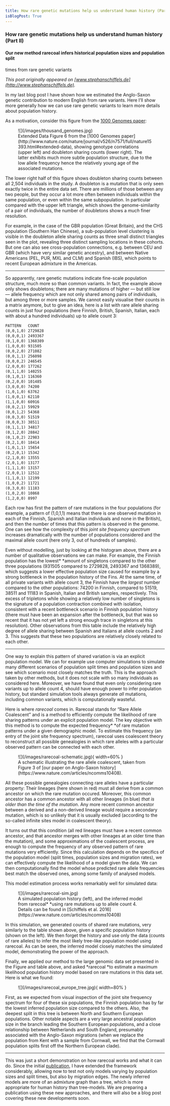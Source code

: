 ```yaml
---
title: How rare genetic mutations help us understand human history (Part II)
isBlogPost: True
---
```


### How rare genetic mutations help us understand human history (Part II)

#### Our new method rarecoal infers historical population sizes and population split
times from rare genetic variants

*This post originally appeared on
*[www.stephanschiffels.de](http://www.stephanschiffels.de)*.*

In my last blog post I have shown how we estimated the Anglo-Saxon genetic
contribution to modern English from rare variants. Here I’ll show more generally
how we can use rare genetic variants to learn more details about population
history.

As a motivation, consider this figure from the [1000 Genomes
paper](http://www.nature.com/nature/journal/v526/n7571/full/nature15393.html):

<figure>
![](/images/thousand_genomes.jpg)
<figcaption>Extended Data Figure 6 from the [1000 Genomes
paper](http://www.nature.com/nature/journal/v526/n7571/full/nature15393.html#extended-data),
showing genotype correlations (upper left) and doubleton sharing counts (lower
right). The latter exhibits much more subtle population structure, due to the
low allele frequency hence the relatively young age of the associated mutations.</figcaption>
</figure>

The lower right half of this figure shows doubleton sharing counts between all
2,504 individuals in the study. A doubleton is a mutation that is only seen
exactly twice in the entire data set. There are millions of those between any
two people, but they occur a lot more often between individuals within the same
population, or even within the same subpopulation. In particular compared with
the upper left triangle, which shows the genome-similarity of a pair of
individuals, the number of doubletons shows a *much* finer resolution.

For example, in the case of the GBR population (Great Britain), and the CHS
population (Southern Han Chinese), a sub-population level clustering is visible
in the doubleton allele sharing counts as three small distinct triangles seen in
the plot, revealing three distinct sampling locations in these cohorts. But one
can also see cross-population connections, e.g. between CEU and GBR (which have
very similar genetic ancestry), and between Native Americans (PEL, PUR, MXL and
CLM) and Spanish (IBS), which points to recent European admixture in the
Americas.

*****

So apparently, rare genetic mutations indicate fine-scale population structure,
much more so than common variants. In fact, the example above only shows
doubletons; there are many mutations of higher — but still low — allele
frequency which are not only shared among pairs of individuals, but among three
or more samples. We cannot easily visualise their counts in a matrix anymore,
but to give an idea, here is a list with rare allele sharing counts in just four
populations (here Finnish, British, Spanish, Italian, each with about a hundred
individuals) up to allele count 3:

    PATTERN   COUNT
    (0,0,1,0) 2729828
    (0,0,0,1) 2493367
    (0,1,0,0) 1368389
    (1,0,0,0) 931505
    (0,0,2,0) 271082
    (0,0,1,1) 256098
    (0,0,0,2) 246545
    (2,0,0,0) 177262
    (0,1,1,0) 140255
    (0,1,0,1) 116360
    (0,2,0,0) 101485
    (3,0,0,0) 74200
    (1,0,1,0) 63762
    (1,0,0,1) 62110
    (1,1,0,0) 60916
    (0,0,2,1) 59929
    (0,0,1,2) 54368
    (0,0,3,0) 51519
    (0,0,0,3) 38511
    (0,1,1,1) 34817
    (0,1,2,0) 28842
    (0,1,0,2) 22983
    (0,2,1,0) 18414
    (1,0,1,1) 15654
    (0,2,0,1) 15342
    (2,1,0,0) 13555
    (2,0,1,0) 13177
    (1,1,1,0) 13157
    (2,0,0,1) 12512
    (1,1,0,1) 12199
    (1,0,0,2) 11721
    (0,3,0,0) 11183
    (1,0,2,0) 10868
    (1,2,0,0) 8997

Each row has first the pattern of rare mutations in the four populations (for
example, a pattern of (1,0,1,1) means that there is one observed mutation in
each of the Finnish, Spanish and Italian individuals and none in the British),
and then the number of times that this pattern is observed in the genome. One
can see how the complexity of this *joint site frequency spectrum* increases
dramatically with the number of populations considered and the maximal allele
count (here only 3, out of hundreds of samples).

Even without modelling, just by looking at the histogram above, there are a
number of qualitative observations we can make. For example, the Finnish
population has the lowest* *amount of singletons compared to the other three
populations (931505 compared to 2729828, 2493367 and 1368389), which suggests a
lower effective population size caused for example by a strong bottleneck in the
population history of the Fins. At the same time, of all private variants with
allele count 3, the Finnish have the *largest* number compared to the other
populations: 74200 in Finnish, compared to 51519, 38511 and 11183 in Spanish,
Italian and British samples, respectively. This excess of tripletons while
showing a relatively low number of singletons is the signature of a population
contraction combined with isolation, consistent with a recent bottleneck
scenario in Finnish population history (there must have been an expansion after
the bottleneck, but that was so recent that it has not yet left a strong enough
trace in singletons at this resolution). Other observations from this table
include the relatively high degree of allele sharing between Spanish and
Italians at allele counts 2 and 3. This suggests that these two populations are
relatively closely related to each other.

*****

One way to explain this pattern of shared variation is via an explicit
population model. We can for example use computer simulations to simulate many
different scenarios of population split times and population sizes and see which
scenario most closely matches the truth. This is the approach taken by other
methods, but it does not scale with so many individuals as considered here.
Moreover, we have found that even only considering rare variants up to allele
count 4, should have enough power to infer population history, but standard
simulation tools always generate *all* mutations, including common variants,
which is computationally wasteful.

Here is where *rarecoal* comes in. Rarecoal stands for “Rare Allele Coalescent”
and is a method to efficiently compute the likelihood of rare sharing patterns
under an explicit population model. The key objective with this method is to
compute the expected frequency* *of rare mutation patterns under a given
demographic model. To estimate this frequency (an entry of the joint site
frequency spectrum), rarecoal uses coalescent theory to reconstruct all possible
genealogies in which rare alleles with a particular observed pattern can be
connected with each other.

<figure>
![](/images/rarecoal-schematic.jpg){ width=60% }
<figcaption class="figcaption_hack">A schematic illustrating the rare allele coalescent, taken from Figure 3 of [our
paper on Anglo-Saxon history](https://www.nature.com/articles/ncomms10408).</figcaption>
</figure>

All these possible genealogies connecting rare alleles have a particular
property: Their lineages (here shown in red) must all derive from a common
ancestor on which the rare mutation occured. Moreover, this common ancestor has
a common ancestor with all other lineages (in blue) *that is older than the time
of the mutation*. Any more recent common ancestor between a derived and a
non-derived lineage would require a secondary mutation, which is so unlikely
that it is usually excluded (according to the so-called infinite sites model in
coalescent theory).

It turns out that this condition (all red lineages must have a recent common
ancestor, and that ancestor merges with other lineages at an older time than the
mutation), and some approximations of the coalescent process, are enough to
compute the frequency of any observed pattern of rare mutations very
efficiently. Since this calculation depends on the specifics of the population
model (split times, population sizes and migration rates), we can effectively
compute the likelihood of a model given the data. We can then computationally
find the model whose predicted rare allele frequencies best match the observed
ones, among some family of analysed models.

This model estimation process works remarkably well for simulated data:

<figure>
![](/images/rarecoal-sim.jpg)
<figcaption>A simulated population history (left), and the inferred model from rarecoal*
*using rare mutations up to allele count 4. Details can be found in [Schiffels
et al. 2016](https://www.nature.com/articles/ncomms10408)</figcaption>
</figure>

In this simulation, we generated counts of shared rare mutations, very similarly
to the table shown above, given a specific population history (shown on the
left). We then forget the history and use only the data (counts of rare alleles)
to infer the most likely tree-like population model using rarecoal. As can be
seen, the inferred model closely matches the simulated model, demonstrating the
power of the approach.

Finally, we applied our method to the large genomic data set presented in the
Figure and table above, and asked *rarecoal *to estimate a maximum likelihood
population history model based on rare mutations in this data set. Here is what
we found:

<figure>
![](/images/rarecoal_europe_tree.jpg){ width=80% }
</figure>

First, as we expected from visual inspection of the joint site frequency
spectrum for four of these six populations, the Finnish population has by far
the lowest inferred population size compared to the others. Also, the deepest
split in this tree is between North and Southern European populations. Other
notable aspects are a very large ancestral population size in the branch leading
the Southern European populations, and a close relationship between Netherlands
and South England, presumably associated with the Anglo-Saxon migrations (when
we replace the population from Kent with a sample from Cornwall, we find that
the Cornwall population splits first off the Northern European clade).

*****

This was just a short demonstration on how rarecoal works and what it can do.
Since the initial
[publication](https://www.nature.com/mosaic_beta/optout?target=%2Farticles%2Fncomms10408%3FWT.ec_id%3DNCOMMS-20160120%26spJobID%3D842604503%26spMailingID%3D50501936%26spReportId%3DODQyNjA0NTAzS0%26spUserID%3DMTA5NjM3MTAyODYxS0),
I have extended the framework considerably, allowing now to test not only models
varying by population sizes and split times, but also by migration edges. The
newly inferred models are more of an admixture graph than a tree, which is more
appropriate for human history than tree-models. We are preparing a publication
using these new approaches, and there will also be a blog post covering these
new developments soon.
